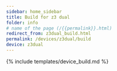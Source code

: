 ```yaml
---
sidebar: home_sidebar
title: Build for z3 dual
folder: info
# name of the page (/{{permalink}}.html)
redirect_from: z3dual_build.html
permalink: /devices/z3dual/build
device: z3dual
---
```

{% include templates/device_build.md %}
